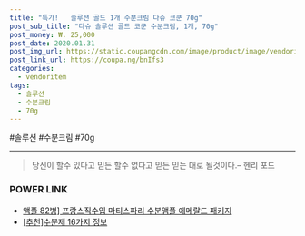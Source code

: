 ```yaml
--- 
title: "특가!   솔루션 골드 1개 수분크림 다슈 코쿤 70g" 
post_sub_title: "다슈 솔루션 골드 코쿤 수분크림, 1개, 70g" 
post_money: ₩. 25,000 
post_date: 2020.01.31 
post_img_url: https://static.coupangcdn.com/image/product/image/vendoritem/2019/09/26/4970402433/714edd5f-0b1a-4bb5-973d-089f24d57305.jpg 
post_link_url: https://coupa.ng/bnIfs3 
categories: 
  - vendoritem 
tags: 
  - 솔루션 
  - 수분크림 
  - 70g 
--- 
```

  #솔루션 #수분크림 #70g 
<hr> 

> 당신이 할수 있다고 믿든 할수 없다고 믿든 믿는 대로 될것이다.–  헨리 포드 


### POWER LINK

* <a href="https://blog.naver.com/sakai111/221785229466" target="_blank">앰플 82병] 프랑스직수입 마티스파리 수분앰플 에메랄드 패키지</a>
* <a href="https://blog.naver.com/fasyy4321/221790806140" target="_blank">[추천]수분제 16가지 정보</a>
